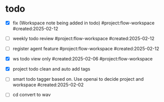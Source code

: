 # todo

- [x] fix (Workspace note being added in todo) #project:flow-workspace #created:2025-02-12
- [ ] weekly todo review #project:flow-workspace #created:2025-02-12
- [ ] register agent feature #project:flow-workspace #created:2025-02-12
- [x] ws todo view only #created:2025-02-06 #project:flow-workspace
- [x] project todo clean and auto add tags
- [ ] smart todo tagger based on. Use openai to decide project and workspace #created:2025-02-02
- [ ] cd convert to wav

